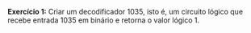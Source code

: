 **Exercício 1:** Criar um decodificador 1035, isto é, um circuito lógico que recebe entrada 1035 em binário e retorna o valor lógico 1.

